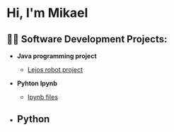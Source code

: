<h1>Hi, I'm Mikael</a></h1>

<h2>👨‍💻 Software Development Projects:</h2>

- <b>Java programming project</b>
  - [Lejos robot project](https://github.com/MikaelR1/JavaRobotCode)
- <b>Pyhton Ipynb</b>
  - [Ipynb files](https://github.com/MikaelR1/Ipynb)

- <b>Python</b>
  -
  


<!--
<h2> 🤳 Connect with me:</h2>

[<img align="left" alt="Mikael Rokkanen | LinkedIn" width="22px" src="https://cdn.jsdelivr.net/npm/simple-icons@v3/icons/linkedin.svg" />][linkedin]
[<img align="left" alt="Mikael Rokkanen | Instagram" width="22px" src="https://cdn.jsdelivr.net/npm/simple-icons@v3/icons/instagram.svg" />][instagram]



[instagram]: https://www.instagram.com
[linkedin]: (https://www.linkedin.com/in/mikael-rokkanen/)
-->
<!--


Here are some ideas to get you started:

- 🔭 I’m currently working on ...
- 🌱 I’m currently learning ...
- 👯 I’m looking to collaborate on ...
- 🤔 I’m looking for help with ...
- 💬 Ask me about ...
- 📫 How to reach me: ...
- 😄 Pronouns: ...
- ⚡ Fun fact: ...
-->
